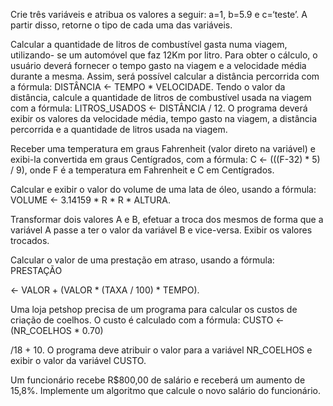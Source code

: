 Crie três variáveis e atribua os valores a seguir: a=1, b=5.9 e c=‘teste’. A partir disso, retorne o tipo de cada uma das variáveis.

Calcular a quantidade de litros de combustível gasta numa viagem, utilizando- se um automóvel que faz 12Km por litro. Para obter o cálculo, o usuário deverá fornecer o tempo gasto na viagem e a velocidade média durante a mesma. Assim, será possível calcular a distância percorrida com a fórmula: DISTÂNCIA <- TEMPO * VELOCIDADE. Tendo o valor da distância, calcule a quantidade de litros de combustível usada na viagem com a fórmula: LITROS_USADOS <- DISTÂNCIA / 12. O programa deverá exibir os valores da velocidade média, tempo gasto na viagem, a distância percorrida e a quantidade de litros usada na viagem.

Receber uma temperatura em graus Fahrenheit (valor direto na variável) e exibi-la convertida em graus Centígrados, com a fórmula: C <- (((F-32) * 5) / 9), onde F é a temperatura em Fahrenheit e C em Centígrados.

Calcular e exibir o valor do volume de uma lata de óleo, usando a fórmula: VOLUME <- 3.14159 * R * R * ALTURA.

Transformar dois valores A e B, efetuar a troca dos mesmos de forma que a variável A passe a ter o valor da variável B e vice-versa. Exibir os valores trocados.

Calcular o valor de uma prestação em atraso, usando a fórmula: PRESTAÇÃO

<- VALOR + (VALOR * (TAXA / 100) * TEMPO).

Uma loja petshop precisa de um programa para calcular os custos de criação de coelhos. O custo é calculado com a fórmula: CUSTO <- (NR_COELHOS * 0.70)

/18 + 10. O programa deve atribuir o valor para a variável NR_COELHOS e exibir o valor da variável CUSTO.

Um funcionário recebe R$800,00 de salário e receberá um aumento de 15,8%. Implemente um algoritmo que calcule o novo salário do funcionário.

